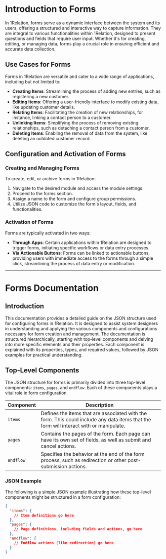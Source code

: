 # Introduction to Forms

In 1Relation, forms serve as a dynamic interface between the system and its users, offering a structured and interactive way to capture information. They are integral to various functionalities within 1Relation, designed to present questions and fields that require user input. Whether it's for creating, editing, or managing data, forms play a crucial role in ensuring efficient and accurate data collection.

## Use Cases for Forms

Forms in 1Relation are versatile and cater to a wide range of applications, including but not limited to:

- **Creating Items**: Streamlining the process of adding new entries, such as registering a new customer.
- **Editing Items**: Offering a user-friendly interface to modify existing data, like updating customer details.
- **Relating Items**: Facilitating the creation of new relationships, for instance, linking a contact person to a customer.
- **Unlinking Items**: Simplifying the process of removing existing relationships, such as detaching a contact person from a customer.
- **Deleting Items**: Enabling the removal of data from the system, like deleting an outdated customer record.

## Configuration and Activation of Forms

### Creating and Managing Forms

To create, edit, or archive forms in 1Relation:

1. Navigate to the desired module and access the module settings.
2. Proceed to the forms section.
3. Assign a name to the form and configure group permissions.
4. Utilize JSON code to customize the form's layout, fields, and functionalities.

### Activation of Forms

Forms are typically activated in two ways:

- **Through Apps**: Certain applications within 1Relation are designed to trigger forms, initiating specific workflows or data entry processes.
- **Via Actionable Buttons**: Forms can be linked to actionable buttons, providing users with immediate access to the forms through a simple click, streamlining the process of data entry or modification.
---

# Forms Documentation

## Introduction
This documentation provides a detailed guide on the JSON structure used for configuring forms in 1Relation. It is designed to assist system designers in understanding and applying the various components and configurations necessary for form creation and management. The documentation is structured hierarchically, starting with top-level components and delving into more specific elements and their properties. Each component is explained with its properties, types, and required values, followed by JSON examples for practical understanding.

## Top-Level Components

The JSON structure for forms is primarily divided into three top-level components: `items`, `pages`, and `endflow`. Each of these components plays a vital role in form configuration.

| Component | Description |
|-----------|-------------|
| `items`   | Defines the items that are associated with the form. This could include any data items that the form will interact with or manipulate. |
| `pages`   | Contains the pages of the form. Each page can have its own set of fields, as well as submit and cancel actions. |
| `endflow` | Specifies the behavior at the end of the form process, such as redirection or other post-submission actions. |

### JSON Example

The following is a simple JSON example illustrating how these top-level components might be structured in a form configuration:

```json
{
  "items": {
    // Item definitions go here
  },
  "pages": {
    // Page definitions, including fields and actions, go here
  },
  "endflow": {
    // Endflow actions (like redirection) go here
  }
}
```
